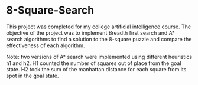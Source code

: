 # 8-Square-Search

This project was completed for my college artificial intelligence course. The objective of the project was to implement Breadth first search and A* search algorithms to find a solution to the 8-square puzzle and compare the effectiveness of each algorithm. 

Note: two versions of A* search were implemented using different heuristics h1 and h2. H1 counted the number of squares out of place from the goal state. H2 took the sum of the manhattan distance for each square from its spot in the goal state.
  
